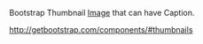 Bootstrap Thumbnail [Image](/docs/controls/bootstrap/Image/{branch}) that can have Caption.

<http://getbootstrap.com/components/#thumbnails>